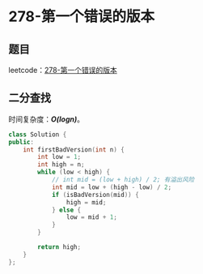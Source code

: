 # 278-第一个错误的版本

## 题目

leetcode：[278-第一个错误的版本](https://leetcode-cn.com/problems/first-bad-version/)

## 二分查找

时间复杂度：***O(logn)***。

```c++
class Solution {
public:
    int firstBadVersion(int n) {
        int low = 1;
        int high = n;
        while (low < high) {
            // int mid = (low + high) / 2; 有溢出风险
            int mid = low + (high - low) / 2;
            if (isBadVersion(mid)) {
                high = mid;
            } else {
                low = mid + 1;
            }
        }

        return high;
    }
};
```

